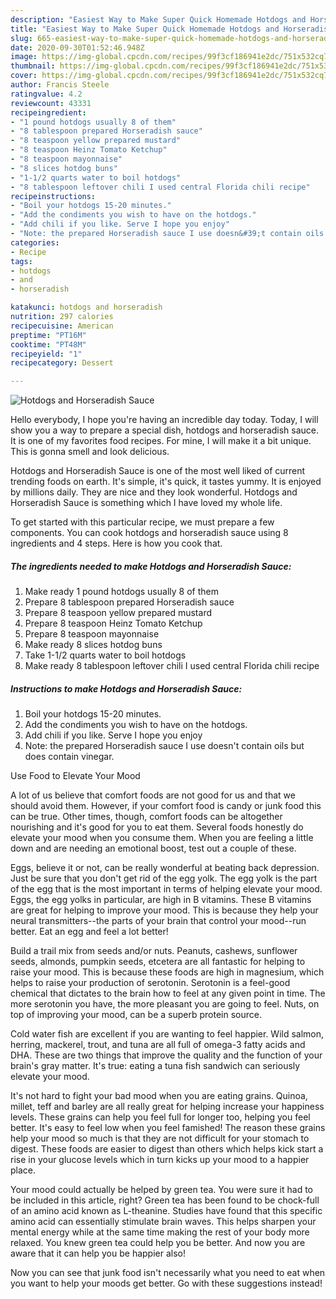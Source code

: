 ```yaml
---
description: "Easiest Way to Make Super Quick Homemade Hotdogs and Horseradish Sauce"
title: "Easiest Way to Make Super Quick Homemade Hotdogs and Horseradish Sauce"
slug: 665-easiest-way-to-make-super-quick-homemade-hotdogs-and-horseradish-sauce
date: 2020-09-30T01:52:46.948Z
image: https://img-global.cpcdn.com/recipes/99f3cf186941e2dc/751x532cq70/hotdogs-and-horseradish-sauce-recipe-main-photo.jpg
thumbnail: https://img-global.cpcdn.com/recipes/99f3cf186941e2dc/751x532cq70/hotdogs-and-horseradish-sauce-recipe-main-photo.jpg
cover: https://img-global.cpcdn.com/recipes/99f3cf186941e2dc/751x532cq70/hotdogs-and-horseradish-sauce-recipe-main-photo.jpg
author: Francis Steele
ratingvalue: 4.2
reviewcount: 43331
recipeingredient:
- "1 pound hotdogs usually 8 of them"
- "8 tablespoon prepared Horseradish sauce"
- "8 teaspoon yellow prepared mustard"
- "8 teaspoon Heinz Tomato Ketchup"
- "8 teaspoon mayonnaise"
- "8 slices hotdog buns"
- "1-1/2 quarts water to boil hotdogs"
- "8 tablespoon leftover chili I used central Florida chili recipe"
recipeinstructions:
- "Boil your hotdogs 15-20 minutes."
- "Add the condiments you wish to have on the hotdogs."
- "Add chili if you like. Serve I hope you enjoy"
- "Note: the prepared Horseradish sauce I use doesn&#39;t contain oils but does contain vinegar."
categories:
- Recipe
tags:
- hotdogs
- and
- horseradish

katakunci: hotdogs and horseradish 
nutrition: 297 calories
recipecuisine: American
preptime: "PT16M"
cooktime: "PT48M"
recipeyield: "1"
recipecategory: Dessert

---
```



![Hotdogs and Horseradish Sauce](https://img-global.cpcdn.com/recipes/99f3cf186941e2dc/751x532cq70/hotdogs-and-horseradish-sauce-recipe-main-photo.jpg)

Hello everybody, I hope you're having an incredible day today. Today, I will show you a way to prepare a special dish, hotdogs and horseradish sauce. It is one of my favorites food recipes. For mine, I will make it a bit unique. This is gonna smell and look delicious.



Hotdogs and Horseradish Sauce is one of the most well liked of current trending foods on earth. It's simple, it's quick, it tastes yummy. It is enjoyed by millions daily. They are nice and they look wonderful. Hotdogs and Horseradish Sauce is something which I have loved my whole life.


To get started with this particular recipe, we must prepare a few components. You can cook hotdogs and horseradish sauce using 8 ingredients and 4 steps. Here is how you cook that.

<!--inarticleads1-->

##### The ingredients needed to make Hotdogs and Horseradish Sauce:

1. Make ready 1 pound hotdogs usually 8 of them
1. Prepare 8 tablespoon prepared Horseradish sauce
1. Prepare 8 teaspoon yellow prepared mustard
1. Prepare 8 teaspoon Heinz Tomato Ketchup
1. Prepare 8 teaspoon mayonnaise
1. Make ready 8 slices hotdog buns
1. Take 1-1/2 quarts water to boil hotdogs
1. Make ready 8 tablespoon leftover chili I used central Florida chili recipe




<!--inarticleads2-->

##### Instructions to make Hotdogs and Horseradish Sauce:

1. Boil your hotdogs 15-20 minutes.
1. Add the condiments you wish to have on the hotdogs.
1. Add chili if you like. Serve I hope you enjoy
1. Note: the prepared Horseradish sauce I use doesn&#39;t contain oils but does contain vinegar.




Use Food to Elevate Your Mood


A lot of us believe that comfort foods are not good for us and that we should avoid them. However, if your comfort food is candy or junk food this can be true. Other times, though, comfort foods can be altogether nourishing and it's good for you to eat them. Several foods honestly do elevate your mood when you consume them. When you are feeling a little down and are needing an emotional boost, test out a couple of these.

Eggs, believe it or not, can be really wonderful at beating back depression. Just be sure that you don't get rid of the egg yolk. The egg yolk is the part of the egg that is the most important in terms of helping elevate your mood. Eggs, the egg yolks in particular, are high in B vitamins. These B vitamins are great for helping to improve your mood. This is because they help your neural transmitters--the parts of your brain that control your mood--run better. Eat an egg and feel a lot better!

Build a trail mix from seeds and/or nuts. Peanuts, cashews, sunflower seeds, almonds, pumpkin seeds, etcetera are all fantastic for helping to raise your mood. This is because these foods are high in magnesium, which helps to raise your production of serotonin. Serotonin is a feel-good chemical that dictates to the brain how to feel at any given point in time. The more serotonin you have, the more pleasant you are going to feel. Nuts, on top of improving your mood, can be a superb protein source.

Cold water fish are excellent if you are wanting to feel happier. Wild salmon, herring, mackerel, trout, and tuna are all full of omega-3 fatty acids and DHA. These are two things that improve the quality and the function of your brain's gray matter. It's true: eating a tuna fish sandwich can seriously elevate your mood. 

It's not hard to fight your bad mood when you are eating grains. Quinoa, millet, teff and barley are all really great for helping increase your happiness levels. These grains can help you feel full for longer too, helping you feel better. It's easy to feel low when you feel famished! The reason these grains help your mood so much is that they are not difficult for your stomach to digest. These foods are easier to digest than others which helps kick start a rise in your glucose levels which in turn kicks up your mood to a happier place.

Your mood could actually be helped by green tea. You were sure it had to be included in this article, right? Green tea has been found to be chock-full of an amino acid known as L-theanine. Studies have found that this specific amino acid can essentially stimulate brain waves. This helps sharpen your mental energy while at the same time making the rest of your body more relaxed. You knew green tea could help you be better. And now you are aware that it can help you be happier also!

Now you can see that junk food isn't necessarily what you need to eat when you want to help your moods get better. Go  with  these suggestions  instead!

